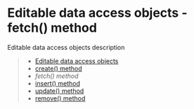 # Editable data access objects - fetch() method

Editable data access objects description

> * [Editable data access objects](/data-access/editable)
> * [create() method](create)
> * _fetch() method_
> * [insert() method](insert)
> * [update() method](update)
> * [remove() method](remove)
